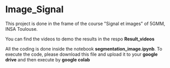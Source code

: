 # Image_Signal

This project is done in the frame of the course "Signal et images" of 5GMM, INSA Toulouse.

You can find the videos to demo the results in the respo __Result_videos__

All the coding is done inside the notebook __segmentation_image.ipynb__. To execute the code, please download this file and upload it to your __google drive__ and then execute by __google colab__
